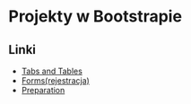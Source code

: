 # Projekty w Bootstrapie

## Linki
- [Tabs and Tables](https://github.com/NeQ34/Bootstrap/blob/master/Lab8-02-12-24/cities_milan.html)
- [Forms(rejestracja)](https://github.com/NeQ34/Bootstrap/blob/master/Lab7-25-11-24/rejestracja.html)
- [Preparation](https://github.com/NeQ34/Bootstrap/tree/master/Preparation/16-01-25)
